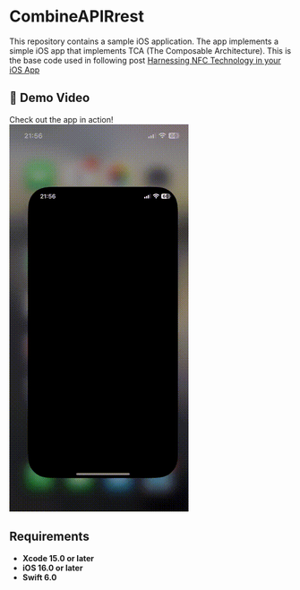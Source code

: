 
# CombineAPIRrest
This repository contains a sample iOS application. The app implements a simple iOS app that implements TCA (The Composable Architecture). This is the base code used in following post [Harnessing NFC Technology in your iOS App](https://javios.eu/blog)


## 🎥 Demo Video

Check out the app in action!  
![CombineAPIRrest Sample App review](media/review.gif)  


## Requirements

- **Xcode 15.0 or later**
- **iOS 16.0 or later**
- **Swift 6.0**

